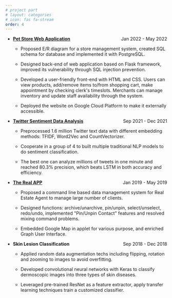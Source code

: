```yaml
---
# project part
# layout: categories
# icon: fas fa-stream
order: 4
---
```


<ul>
  <li><p style="text-align:left;"><b><a href="https://github.com/JenniferChenCU/PetStoreWebApplication">Pet Store Web Application</a></b><span style="float:right;">Jan 2022 - May 2022</span></p></li>
  <ul><li>Proposed E/R diagram for a store management system, created SQL schema for database and implemented it with PostgreSQL.</li></ul>
  <ul><li>Designed back-end of web application based on Flask framework, improved its vulnerability through SQL injection prevention.</li></ul>
  <ul><li>Developed a user-friendly front-end with HTML and CSS. Users can view products, add/remove items to/from shopping cart, make appointment by checking clerk's timeslots. Merchants can manage inventory and update staff availability through the system.</li></ul>
  <ul><li>Deployed the website on Google Cloud Platform to make it externally accessible.</li></ul>
  <p></p>

  <li><p style="text-align:left;"><b><a href="https://github.com/JenniferChenCU/Twitter-Sentiment-Data-Analysis">Twitter Sentiment Data Analysis</a></b><span style="float:right;">Sep 2021 - Dec 2021</span></p></li>
  <ul><li>Preprocessed 1.6 million Twitter text data with different embedding methods: TFIDF, Word2Vec and CountVectorizer.</li></ul>
  <ul><li>Cooperate in a group of 4 to built multiple traditional NLP models to do sentiment classification.</li></ul>
  <ul><li> The best one can analyze millions of tweets in one minute and reached 80.3% precision, which beats LSTM in both accuracy and efficiency.</li></ul>
  <p></p>

  <li><p style="text-align:left;"><b><a href="https://github.com/ChenWenCUHK/TheRealApp">The Real APP</a></b><span style="float:right;">Jan 2019 - May 2019</span></p></li>
  <ul><li>Proposed a command line based data management system for Real Estate Agent to manage large number of clients.</li></ul>
  <ul><li>Designed functions: archive/unarchive, pin/unpin, select/unselect, redo/undo, implemented "Pin/Unpin Contact" features and resolved mixing command problems.</li></ul>
  <ul><li>Embedded Google Map in applet for various purpose, and enriched Graph User Interface.</li></ul>
  <p></p>

  <li><p style="text-align:left;"><b>Skin Lesion Classification</b><span style="float:right;">Sep 2018 - Dec 2018</span></p></li>
  <ul><li>Applied random data augmentation techs including flipping, rotation and zooming to images to avoid overfitting.</li></ul>
  <ul><li>Developed convolutional neural networks with Keras to classify dermoscopic images into three types of skin diseases.</li></ul>
  <ul><li>Leveraged pre-trained ResNet as a feature extractor, apply transfer learning techniques train a customized classifier.</li></ul>
</ul>
